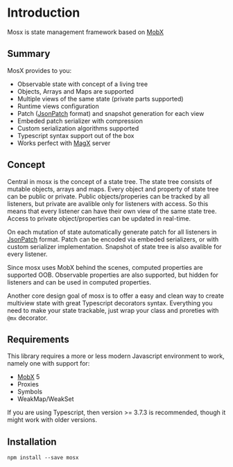 # Introduction

Mosx is state management framework based on [MobX](https://mobx.js.org/)

## Summary
MosX provides to you:
- Observable state with concept of a living tree
- Objects, Arrays and Maps are supported
- Multiple views of the same state (private parts supported)
- Runtime views configuration
- Patch ([JsonPatch](http://jsonpatch.com/) format) and snapshot generation for each view
- Embeded patch serializer with compression  
- Custom serialization algorithms supported
- Typescript syntax support out of the box
- Works perfect with [MagX](https://github.com/udamir/magx) server

## Concept

Central in mosx is the concept of a state tree. The state tree consists of mutable objects, arrays and maps. Every object and property of state tree can be public or private. Public objects/properies can be tracked by all listeners, but private are avalible only for listeners with access. So this means that every listener can have their own view of the same state tree. Access to private object/properties can be updated in real-time.

On each mutation of state automatically generate patch for all listeners in [JsonPatch](http://jsonpatch.com/) format. Patch can be encoded via embeded serializers, or with custom serializer implementation. Snapshot of state tree is also avalible for every listener.

Since mosx uses MobX behind the scenes, computed properties are supported OOB. Observable properties are also supported, but hidden for listeners and can be used in computed properties.

Another core design goal of mosx is to offer a easy and clean way to create multiview state with great Typescript decorators syntax. Everything you need to make your state trackable, just wrap your class and proreties with ```@mx``` decorator.

## Requirements
This library requires a more or less modern Javascript environment to work, namely one with support for:
- [MobX](https://mobx.js.org/) 5
- Proxies
- Symbols
- WeakMap/WeakSet

If you are using Typescript, then version >= 3.7.3 is recommended, though it might work with older versions.

## Installation
```
npm install --save mosx
```
